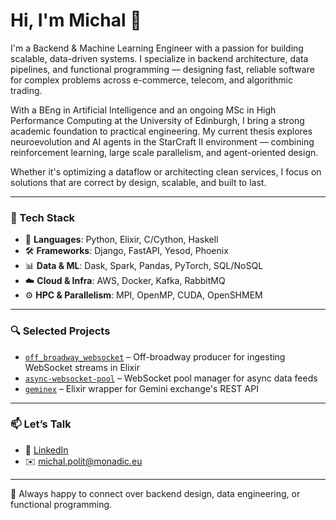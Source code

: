 # Hi, I'm Michal 👋

I'm a Backend & Machine Learning Engineer with a passion for building scalable, data-driven systems. I specialize in backend architecture, data pipelines, and functional programming — designing fast, reliable software for complex problems across e-commerce, telecom, and algorithmic trading.

With a BEng in Artificial Intelligence and an ongoing MSc in High Performance Computing at the University of Edinburgh, I bring a strong academic foundation to practical engineering. My current thesis explores neuroevolution and AI agents in the StarCraft II environment — combining reinforcement learning, large scale parallelism, and agent-oriented design.

Whether it's optimizing a dataflow or architecting clean services, I focus on solutions that are correct by design, scalable, and built to last.

---

### 💼 Tech Stack

- 🧠 **Languages**: Python, Elixir, C/Cython, Haskell  
- 🛠️ **Frameworks**: Django, FastAPI, Yesod, Phoenix  
- 📊 **Data & ML**: Dask, Spark, Pandas, PyTorch, SQL/NoSQL  
- ☁️ **Cloud & Infra**: AWS, Docker, Kafka, RabbitMQ  
- ⚙️ **HPC & Parallelism**: MPI, OpenMP, CUDA, OpenSHMEM  

---

### 🔍 Selected Projects

- [`off_broadway_websocket`](https://github.com/mpol1t/off_broadway_websocket) – Off-broadway producer for ingesting  WebSocket streams in Elixir
- [`async-websocket-pool`](https://github.com/mpol1t/async-websocket-pool) – WebSocket pool manager for async data feeds  
- [`geminex`](https://github.com/mpol1t/geminex) – Elixir wrapper for Gemini exchange's REST API

---

### 📫 Let’s Talk

- 💼 [LinkedIn](https://www.linkedin.com/in/michal-p-ba1418198/)  
- ✉️ michal.polit@monadic.eu

---

🔎 Always happy to connect over backend design, data engineering, or functional programming.
